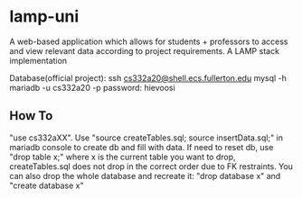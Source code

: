 # lamp-uni

A web-based application which allows for students + professors to access and view relevant data according to project requirements. A LAMP stack implementation

Database(official project):
ssh cs332a20@shell.ecs.fullerton.edu
mysql -h mariadb -u cs332a20 -p
password: hievoosi

## How To
"use cs332aXX". Use "source createTables.sql; source insertData.sql;" in mariadb console to create db and fill with data.
If need to reset db, use "drop table x;" where x is the current table you want to drop, createTables.sql does not drop in the correct order due to FK restraints. You can also drop the whole database and recreate it: "drop database x" and "create database x"

